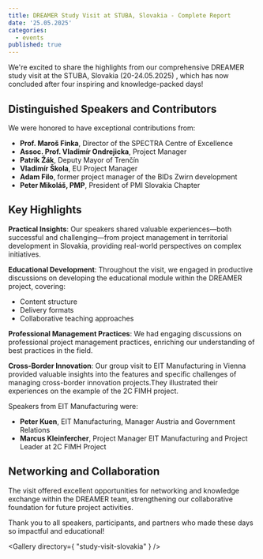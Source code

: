 ```yaml
---
title: DREAMER Study Visit at STUBA, Slovakia - Complete Report
date: '25.05.2025'
categories:
  - events
published: true
---
```


We're excited to share the highlights from our comprehensive DREAMER study visit at the STUBA, Slovakia (20-24.05.2025)  , which has now concluded after four inspiring and knowledge-packed days!

## Distinguished Speakers and Contributors

We were honored to have exceptional contributions from:

- **Prof. Maroš Finka**, Director of the SPECTRA Centre of Excellence
- **Assoc. Prof. Vladimír Ondrejicka**, Project Manager
- **Patrik Žák**, Deputy Mayor of Trenčín
- **Vladimír Škola**, EU Project Manager
- **Adam Filo**, former project manager of the BIDs Zwirn development
- **Peter Mikoláš, PMP**, President of PMI Slovakia Chapter

## Key Highlights

**Practical Insights**: Our speakers shared valuable experiences—both successful and challenging—from project management in territorial development in Slovakia, providing real-world perspectives on complex initiatives.

**Educational Development**: Throughout the visit, we engaged in productive discussions on developing the educational module within the DREAMER project, covering:

- Content structure
- Delivery formats
- Collaborative teaching approaches

**Professional Management Practices**: We had engaging discussions on professional project management practices, enriching our understanding of best practices in the field.

**Cross-Border Innovation**: Our group visit to EIT Manufacturing in Vienna provided valuable insights into the features and specific challenges of managing cross-border innovation projects.They illustrated their experiences on the example of the 2C FIMH project.

Speakers from EIT Manufacturing were:

- **Peter Kuen**, EIT Manufacturing, Manager Austria and Government Relations
- **Marcus Kleinfercher**, Project Manager EIT Manufacturing and Project Leader at 2C FIMH Project

## Networking and Collaboration

The visit offered excellent opportunities for networking and knowledge exchange within the DREAMER team, strengthening our collaborative foundation for future project activities.

Thank you to all speakers, participants, and partners who made these days so impactful and educational!

<script>
    import Gallery from '$lib/Gallery.svelte';
</script>

<Gallery directory={ "study-visit-slovakia" } />
